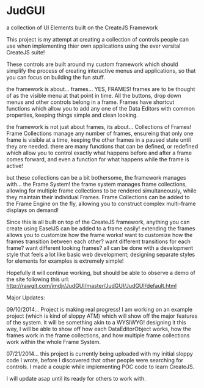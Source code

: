 JudGUI
======

a collection of UI Elements built on the CreateJS Framework

This project is my attempt at creating a collection of controls people can use when implementing thier own applications using 
the ever versital CreateJS suite!  

These controls are built around my custom framework which should simplify the process of creating interactive menus and applications, so that you can focus on building the fun stuff.

the framework is about... frames... YES, FRAMES! frames are to be thought of as the visible menu at that point in time. All the buttons, drop down menus and other controls belong in a frame. Frames have shortcut functions which allow you to add any one of the Data Editors with common properties, keeping things simple and clean looking.

the framework is not just about frames, its about... Collections of Frames! Frame Collections manage any number of frames, ensureing that only one frame is visible at a time, keeping the other frames in a paused state until they are needed. there are many functions that can be defined, or redefined which allow you to control exactly what happens before and after a frame comes forward, and even a function for what happens while the frame is active!

but these collections can be a bit bothersome, the framework manages with... the Frame System! the frame system manages frame collections, allowing for multiple frame collections to be rendered simultaneously, while they maintain their individual Frames. Frame Collections can be added to the Frame Engine on the fly, allowing you to construct complex multi-frame displays on demand!

Since this is all built on top of the CreateJS framework, anything you can create using EaselJS can be added to a frame easily! extending the frames allows you to customize how the frame works! want to customize how the frames transition between each other? want different transitions for each frame? want different looking frames? all can be done with a development style that feels a lot like basic web development; designing separate styles for elements for examples is extremely simple!

Hopefully it will continue working, but should be able to observe a demo of the site following this url: http://rawgit.com/jmdjr/JudGUI/master/JudGUI/JudGUI/default.html

Major Updates:

09/10/2014... Project is making real progress! I am working on an example project (which is kind of sloppy ATM) which will show off the major features of the system. it will be something akin to a WYSIWYG!  designing it this way, I will be able to show off how each DataEditorObject works, how the frames work in the frame collections, and how multiple frame collections work within the whole Frame System.  

07/21/2014... this project is currently being uploaded with my initial sloppy code I wrote, before I discovered
that other people were searching for controls.  I made a couple while implementing POC code to learn CreateJS.


I will update asap until its ready for others to work with.
